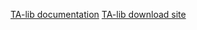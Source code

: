 [TA-lib documentation](https://mrjbq7.github.io/ta-lib/)
[TA-lib download site](https://www.lfd.uci.edu/~gohlke/pythonlibs/#ta-lib)